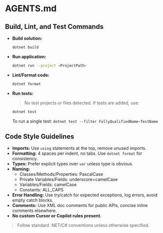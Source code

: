 # AGENTS.md

## Build, Lint, and Test Commands
- **Build solution:**
  ```sh
  dotnet build
  ```
- **Run application:**
  ```sh
  dotnet run --project <ProjectPath>
  ```
- **Lint/Format code:**
  ```sh
  dotnet format
  ```
- **Run tests:**
  > No test projects or files detected. If tests are added, use:
  ```sh
  dotnet test
  ```
  To run a single test: `dotnet test --filter FullyQualifiedName~TestName`

## Code Style Guidelines
- **Imports:** Use `using` statements at the top, remove unused imports.
- **Formatting:** 4 spaces per indent, no tabs. Use `dotnet format` for consistency.
- **Types:** Prefer explicit types over `var` unless type is obvious.
- **Naming:**
  - Classes/Methods/Properties: PascalCase
  - Private Variables/Fields: underscore+camelCase
  - Variables/Fields: camelCase
  - Constants: ALL_CAPS
- **Error Handling:** Use try/catch for expected exceptions, log errors, avoid empty catch blocks.
- **Comments:** Use XML doc comments for public APIs, concise inline comments elsewhere.
- **No custom Cursor or Copilot rules present.**

> Follow standard .NET/C# conventions unless otherwise specified.
